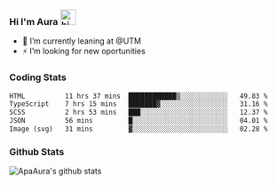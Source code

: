 ### Hi I'm Aura <img src="https://user-images.githubusercontent.com/1303154/88677602-1635ba80-d120-11ea-84d8-d263ba5fc3c0.gif" width="28px" alt="hi">

- 🔭 I’m currently leaning at @UTM
- ⚡ I’m looking for new oportunities


### Coding Stats

<!--START_SECTION:waka-->

```txt
HTML          11 hrs 37 mins  ████████████▒░░░░░░░░░░░░   49.83 %
TypeScript    7 hrs 15 mins   ███████▓░░░░░░░░░░░░░░░░░   31.16 %
SCSS          2 hrs 53 mins   ███░░░░░░░░░░░░░░░░░░░░░░   12.37 %
JSON          56 mins         █░░░░░░░░░░░░░░░░░░░░░░░░   04.01 %
Image (svg)   31 mins         ▓░░░░░░░░░░░░░░░░░░░░░░░░   02.28 %
```

<!--END_SECTION:waka-->

### Github Stats

![ApaAura's github stats](https://github-readme-stats.vercel.app/api?username=ApaAura&count_private=true&theme=tokyonight&hide=contribs,prs)

